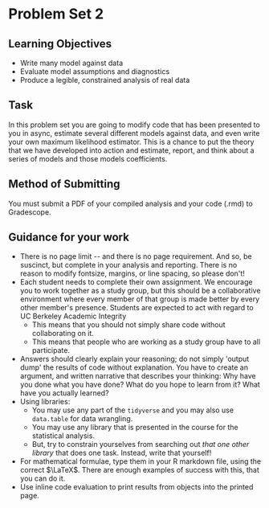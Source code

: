 # Problem Set 2 

## Learning Objectives 

- Write many model against data
- Evaluate model assumptions and diagnostics 
- Produce a legible, constrained analysis of real data 

## Task 

In this problem set you are going to modify code that has been presented to you in async, estimate several different models against data, and even write your own maximum likelihood estimator. This is a chance to put the theory that we have developed into action and estimate, report, and think about a series of models and those models coefficients. 

## Method of Submitting 

You must submit a PDF of your compiled analysis and your code (.rmd) to Gradescope. 

## Guidance for your work

- There is no page limit -- and there is no page requirement. And so, be suscinct, but complete in your analysis and reporting. There is no reason to modify fontsize, margins, or line spacing, so please don't!  
- Each student needs to complete their own assignment. We encourage you to work together as a study group, but this should be a collaborative environment where every member of that group is made better by every other member's presence. Students are expected to act with regard to UC Berkeley Academic Integrity
  - This means that you should not simply share code without collaborating on it. 
  - This means that people who are working as a study group have to all participate. 
- Answers should clearly explain your reasoning; do not simply 'output dump' the results of code without explanation. You have to create an argument, and written narrative that describes your thinking: Why have you done what you have done? What do you hope to learn from it? What have you actually learned?  
- Using libraries: 
  - You may use any part of the `tidyverse` and you may also use `data.table` for data wrangling. 
  - You may use any library that is presented in the course for the statistical analysis.
  - But, try to constrain yourselves from searching out *that one other library* that does one task. Instead, write that yourself! 
- For mathematical formulae, type them in your R markdown file, using the correct $\LaTeX$. There are enough examples of success with this, that you can do it. 
- Use inline code evaluation to print results from objects into the printed page. 
